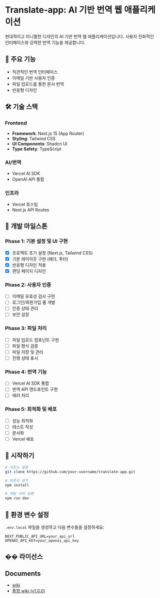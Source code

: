 # Translate-app: AI 기반 번역 웹 애플리케이션

현대적이고 미니멀한 디자인의 AI 기반 번역 웹 애플리케이션입니다. 사용자 친화적인 인터페이스와 강력한 번역 기능을 제공합니다.

## 🚀 주요 기능

- 직관적인 번역 인터페이스
- 이메일 기반 사용자 인증
- 파일 업로드를 통한 문서 번역
- 반응형 디자인

## 🛠 기술 스택

### Frontend
- **Framework**: Next.js 15 (App Router)
- **Styling**: Tailwind CSS
- **UI Components**: Shadcn UI
- **Type Safety**: TypeScript

### AI/번역
- Vercel AI SDK
- OpenAI API 통합

### 인프라
- Vercel 호스팅
- Next.js API Routes

## 🎯 개발 마일스톤

### Phase 1: 기본 설정 및 UI 구현
- [x] 프로젝트 초기 설정 (Next.js, Tailwind CSS)
- [x] 기본 레이아웃 구현 (헤더, 푸터)
- [x] 반응형 디자인 적용
- [x] 랜딩 페이지 디자인

### Phase 2: 사용자 인증
- [ ] 이메일 유효성 검사 구현
- [ ] 로그인/회원가입 폼 개발
- [ ] 인증 상태 관리
- [ ] 보안 설정

### Phase 3: 파일 처리
- [ ] 파일 업로드 컴포넌트 구현
- [ ] 파일 형식 검증
- [ ] 파일 저장 및 관리
- [ ] 진행 상태 표시

### Phase 4: 번역 기능
- [ ] Vercel AI SDK 통합
- [ ] 번역 API 엔드포인트 구현
- [ ] 에러 처리

### Phase 5: 최적화 및 배포
- [ ] 성능 최적화
- [ ] 테스트 작성
- [ ] 문서화
- [ ] Vercel 배포

## 🚦 시작하기

```bash
# 저장소 클론
git clone https://github.com/your-username/translate-app.git

# 의존성 설치
npm install

# 개발 서버 실행
npm run dev
```

## 🔑 환경 변수 설정

`.env.local` 파일을 생성하고 다음 변수들을 설정하세요:

```
NEXT_PUBLIC_API_URL=your_api_url
OPENAI_API_KEY=your_openai_api_key
```

## �� 라이선스

## Documents
- [wiki](https://github.com/daehyun99/Using-AI-Tools-Front/wiki)
- [통합 wiki (v1.0.0)](https://github.com/daehyun99/Translate-app/wiki/Front-end)